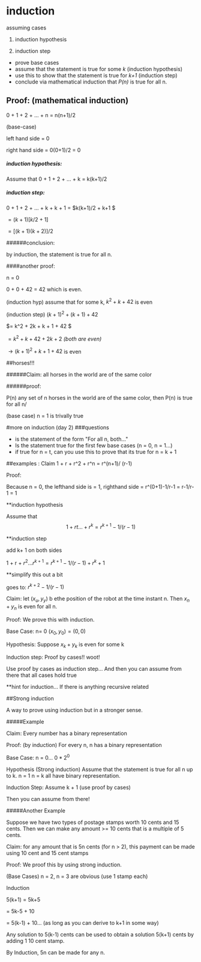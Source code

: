 # induction

assuming cases 

1) induction hypothesis

2) induction step 

- prove base cases 
- assume that the statement is true for some _k_ (induction hypothesis)
- use this to show that the statement is true for _k+1_ (induction step)
- conclude via mathematical induction that _P(n)_ is true for all n.

## Proof: (mathematical induction)

0 + 1 + 2 + ... + n = n(n+1)/2

(base-case)

left hand side = 0

right hand side = 0(0+1)/2  = 0

##### induction hypothesis:

Assume that 0 + 1 + 2 + ... + k = k(k+1)/2

##### induction step:

0 + 1 + 2 + ... + k + k + 1 = $k(k+1)/2 + k+1 $

$= (k+1)[k/2 + 1]$

$= [(k+1)(k+2)]/2$

######conclusion:

by induction, the statement is true for all n.

####another proof:

n = 0

0 + 0 + 42 = 42 which is even.

(induction hyp) assume that for some k, $k^{2} + k + 42$ is even

(induction step) $(k+1)^{2} + (k+1) + 42$

$= k^2 + 2k + k + 1 + 42 $

$= k^2 + k +42 + 2k + 2$ _(both are even)_

$\rightarrow (k+1)^2+k+1+42$ is even

##horses!!!

######Claim:
all horses in the world are of the same color

######proof:

P(n) any set of n horses in the world are of the same color, then P(n) is true for all n/

(base case) n = 1 is trivally true

#more on induction (day 2)
###questions 
 - is the statement of the form "For all n, both..."
 - Is the statement true for the first few base cases (n = 0, n = 1...)
 - if true for n = t, can you use this to prove that its true for n = k + 1

 ##examples :
 Claim 1 + r + r^2 + r^n = r^(n+1)/ (r-1)
 
 Proof:
 
 Because n = 0, the lefthand side is = 1, righthand side = r^(0+1)-1/r-1 = r-1/r-1 = 1
 
 **induction hypothesis 
 
 Assume that $$1 + rt ... + r^k = r^{k+1}-1/(r-1)$$

**induction step

add k+ 1 on both sides

1 + r + $r^2... r^{k+1} = r^{k+1}-1/(r-1) + r^k+1$

**simplify this out a bit

goes to: $r^{k+2}-1/(r-1)$

Claim: let $(x_u, y_y)$ b ethe position of the robot at the time instant n. Then $x_n + y_n$ is even for all n. 

Proof: We prove this with induction.

Base Case: n= 0 $(x_0,y_0) = (0,0)$

Hypothesis: Suppose $x_k + y_k$ is even for some k

Induction step: Proof by cases!! woot!

Use proof by cases as induction step... And then you can assume from there that all cases hold true 

**hint for induction... If there is anything recursive related 

##Strong induction

A way to prove using induction but in a stronger sense.

#####Example

Claim: Every number has a binary representation

Proof: (by induction) For every n, n has a binary representation 

Base Case: n = 0... $0 * 2^0$

Hypothesis (Strong induction) Assume that the statement is true for all n up to k. n = 1 n = k all have binary representation.

Induction Step: Assume k + 1 (use proof by cases)

Then you can assume from there!

#####Another Example

Suppose we have two types of postage stamps worth 10 cents and 15 cents. Then we can make any amount >= 10 cents that is a multiple of 5 cents.

Claim: for any amount that is 5n cents (for n > 2), this payment can be made using 10 cent and 15 cent stamps 

Proof: We proof this by using strong induction.

(Base Cases) n = 2, n = 3 are obvious (use 1 stamp each)

Induction

5(k+1) = 5k+5

= 5k-5 + 10

= 5(k-1) + 10... (as long as you can derive to k+1 in some way)

Any solution to 5(k-1) cents can be used to obtain a solution 5(k+1) cents by adding 1 10 cent stamp.

By Induction, 5n can be made for any n.